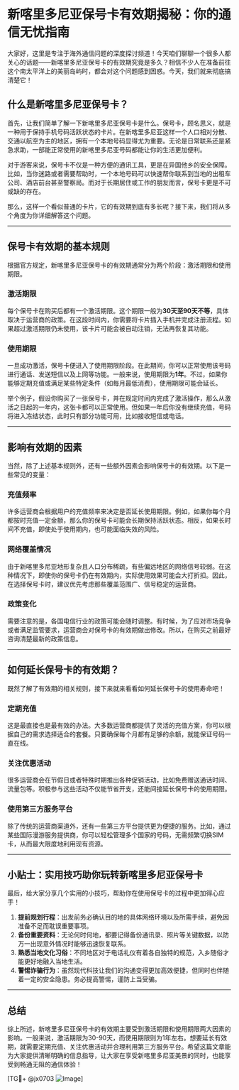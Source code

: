 # 新喀里多尼亚保号卡有效期揭秘：你的通信无忧指南

大家好，这里是专注于海外通信问题的深度探讨频道！今天咱们聊聊一个很多人都关心的话题——新喀里多尼亚保号卡的有效期究竟是多久？相信不少人在准备前往这个南太平洋上的美丽岛屿时，都会对这个问题感到困惑。今天，我们就来彻底搞清楚它！

## 什么是新喀里多尼亚保号卡？

首先，让我们简单了解一下新喀里多尼亚保号卡是什么。保号卡，顾名思义，就是一种用于保持手机号码活跃状态的卡片。在新喀里多尼亚这样一个人口相对分散、交通以航空为主的地区，拥有一个本地号码显得尤为重要。无论是日常联系还是紧急求助，一部能正常使用的新喀里多尼亚号码都能让你的生活更加便利。

对于游客来说，保号卡不仅是一种方便的通讯工具，更是在异国他乡的安全保障。比如，当你迷路或者需要帮助时，一个本地号码可以快速帮你联系到当地的出租车公司、酒店前台甚至警察局。而对于长期居住或工作的朋友而言，保号卡更是不可或缺的存在。

那么，这样一个看似普通的卡片，它的有效期到底有多长呢？接下来，我们将从多个角度为你详细解答这个问题。

---

## 保号卡有效期的基本规则

根据官方规定，新喀里多尼亚保号卡的有效期通常分为两个阶段：激活期限和使用期限。

### 激活期限
每个保号卡在购买后都有一个激活期限。这个期限一般为**30天至90天不等**，具体取决于运营商的政策。在这段时间内，你需要将卡片插入手机并完成注册流程。如果超过激活期限仍未使用，该卡片可能会被自动注销，无法再恢复其功能。

### 使用期限
一旦成功激活，保号卡便进入了使用期限阶段。在此期间，你可以正常使用该号码进行通话、发送短信以及上网等功能。一般来说，使用期限为**1年**。不过，如果你能够定期充值或满足某些特定条件（如每月最低消费），使用期限可能会延长。

举个例子，假设你购买了一张保号卡，并在规定时间内完成了激活操作，那么从激活之日起的一年内，这张卡都可以正常使用。但如果一年后你没有继续充值，号码将进入冻结状态，此时只有部分功能可用，比如接收短信或电话。

---

## 影响有效期的因素

当然，除了上述基本规则外，还有一些额外因素会影响保号卡的有效期。以下是一些常见的变量：

### 充值频率
许多运营商会根据用户的充值频率来决定是否延长使用期限。例如，如果你每个月都按时充值一定金额，那么你的保号卡可能会长期保持活跃状态。相反，如果长时间不充值，即使处于使用期内，也可能面临失效的风险。

### 网络覆盖情况
由于新喀里多尼亚地形复杂且人口分布稀疏，有些偏远地区的网络信号较弱。在这种情况下，即使你的保号卡仍在有效期内，实际使用效果可能会大打折扣。因此，在选择保号卡时，建议优先考虑那些覆盖范围广、信号稳定的运营商。

### 政策变化
需要注意的是，各国电信行业的政策可能会随时调整。有时候，为了应对市场竞争或者满足监管要求，运营商会对保号卡的有效期做出修改。所以，在购买之前最好咨询清楚最新的政策信息。

---

## 如何延长保号卡的有效期？

既然了解了有效期的相关规则，接下来就来看看如何延长保号卡的使用寿命吧！

### 定期充值
这是最直接也是最有效的办法。大多数运营商都提供了灵活的充值方案，你可以根据自己的需求选择适合的套餐。只要确保每个月都有足够的余额，就能保证号码一直在线。

### 关注优惠活动
很多运营商会在节假日或者特殊时期推出各种促销活动，比如免费赠送通话时间、流量包等。积极参与这些活动不仅能节省开支，还能间接延长保号卡的使用期限。

### 使用第三方服务平台
除了传统的运营商渠道外，还有一些第三方平台提供更为便捷的服务。比如，通过某些国际漫游服务提供商，你可以轻松管理多个国家的号码，无需频繁切换SIM卡，从而最大限度地利用现有资源。

---

## 小贴士：实用技巧助你玩转新喀里多尼亚保号卡

最后，给大家分享几个实用的小技巧，帮助你在使用保号卡的过程中更加得心应手！

1. **提前规划行程**：出发前务必确认目的地的具体网络环境以及所需手续，避免因准备不足而耽误重要事项。
2. **备份重要资料**：无论何时何地，都要记得备份通讯录、照片等关键数据，以防万一出现意外情况时能够迅速恢复联系。
3. **熟悉当地文化习俗**：不同地区对于电话礼仪有着各自独特的规范，入乡随俗才能更好地融入当地生活。
4. **警惕诈骗行为**：虽然现代科技让我们的沟通变得更加高效便捷，但同时也伴随着一定的安全隐患。务必提高警惕，谨防上当受骗。

---

## 总结

综上所述，新喀里多尼亚保号卡的有效期主要受到激活期限和使用期限两大因素的影响。一般来说，激活期限为30-90天，而使用期限则为1年左右。想要延长有效期，就需要定期充值、关注优惠活动并合理利用第三方服务平台。希望这篇文章能为大家提供清晰明确的信息指导，让大家在享受新喀里多尼亚美景的同时，也能享受到畅通无阻的通信体验！

[TG💪+ @jx0703 ![Image](https://github.com/user-attachments/assets/dbca1d08-cadb-493c-b0ec-ad6f7a83f270)]